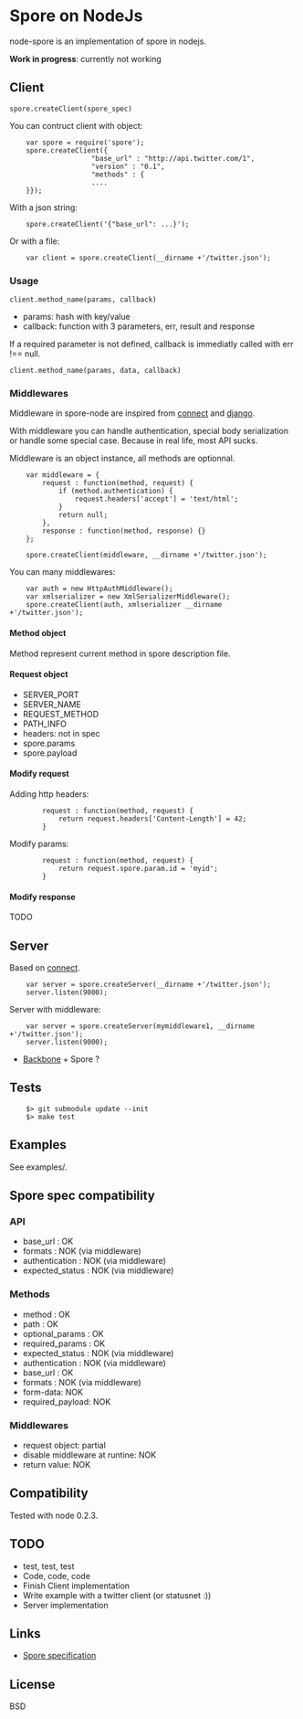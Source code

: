 # Spore on NodeJs

node-spore is an implementation of spore in nodejs.

**Work in progress**: currently not working

## Client

`spore.createClient(spore_spec)`

You can contruct client with object:

        var spore = require('spore');
        spore.createClient({
                        "base_url" : "http://api.twitter.com/1",
                        "version" : "0.1",
                        "methods" : {
                        ....
        }});

With a json string:

        spore.createClient('{"base_url": ...}');

Or with a file:

        var client = spore.createClient(__dirname +'/twitter.json');

### Usage

`client.method_name(params, callback)`

* params: hash with key/value
* callback: function with 3 parameters, err, result and response

If a required parameter is not defined, callback is immediatly called with err !== null.

`client.method_name(params, data, callback)`

### Middlewares

Middleware in spore-node are inspired from [connect](http://github.com/senchalabs/connect) and [django](http://www.djangoproject.com/).

With middleware you can handle authentication, special body serialization or handle some special case. Because in real life, most API sucks.

Middleware is an object instance, all methods are optionnal.

        var middleware = {
            request : function(method, request) {
                if (method.authentication) {
                    request.headers['accept'] = 'text/html';
                }
                return null;
            },
            response : function(method, response) {}
        };

        spore.createClient(middleware, __dirname +'/twitter.json');

You can many middlewares:

        var auth = new HttpAuthMiddleware();
        var xmlserializer = new XmlSerializerMiddleware();
        spore.createClient(auth, xmlserializer __dirname +'/twitter.json');

#### Method object

Method represent current method in spore description file.

#### Request object

* SERVER_PORT
* SERVER_NAME
* REQUEST_METHOD
* PATH_INFO
* headers: not in spec
* spore.params
* spore.payload

#### Modify request

Adding http headers:

            request : function(method, request) {
                return request.headers['Content-Length'] = 42;
            }

Modify params:

            request : function(method, request) {
                return request.spore.param.id = 'myid';
            }

#### Modify response

TODO

## Server

Based on [connect](http://github.com/senchalabs/connect).

        var server = spore.createServer(__dirname +'/twitter.json');
        server.listen(9000);

Server with middleware:

        var server = spore.createServer(mymiddleware1, __dirname +'/twitter.json');
        server.listen(9000);

* [Backbone](http://github.com/documentcloud/backbone/) + Spore ?

## Tests

        $> git submodule update --init
        $> make test

## Examples

See examples/.

## Spore spec compatibility

### API

* base_url : OK
* formats  : NOK (via middleware)
* authentication : NOK (via middleware)
* expected_status : NOK (via middleware)

### Methods

* method : OK
* path : OK
* optional_params : OK
* required_params : OK
* expected_status : NOK (via middleware)
* authentication : NOK (via middleware)
* base_url : OK
* formats : NOK (via middleware)
* form-data: NOK
* required_payload: NOK

### Middlewares

* request object: partial
* disable middleware at runtine: NOK
* return value: NOK

## Compatibility

Tested with node 0.2.3.

## TODO

* test, test, test
* Code, code, code
* Finish Client implementation
* Write example with a twitter client (or statusnet :))
* Server implementation

## Links

* [Spore specification](http://github.com/SPORE/specifications)

## License

BSD
